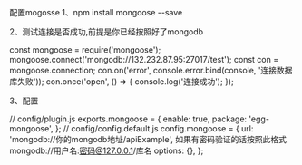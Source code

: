 配置mogosse
1、npm install mongoose --save


2、测试连接是否成功,前提是你已经按照好了mongodb

const mongoose = require('mongoose');
mongoose.connect('mongodb://132.232.87.95:27017/test');
const con = mongoose.connection;
con.on('error', console.error.bind(console, '连接数据库失败'));
con.once('open', () => {
  console.log('连接成功');
});

3、配置

// config/plugin.js
exports.mongoose = {
    enable: true,
    package: 'egg-mongoose',
};
// config/config.default.js
config.mongoose = {
    url: 'mongodb://你的mongodb地址/apiExample', 如果有密码验证的话按照此格式 mongodb://用户名:密码@127.0.0.1/库名
    options: {},
};
